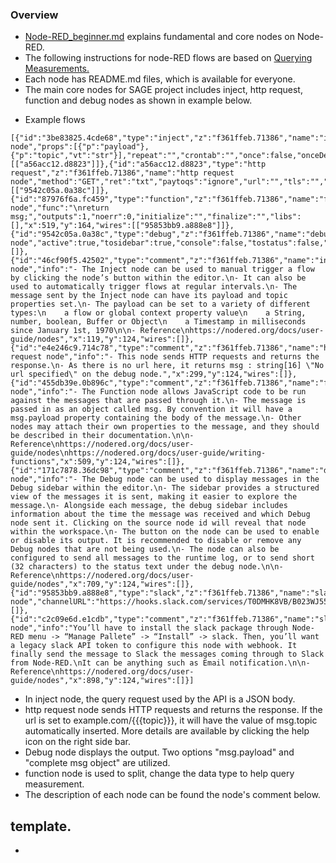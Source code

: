 ### Overview

* [Node-RED_beginner.md](https://github.com/waggle-sensor/summer2021/blob/main/Lee/nodered_examples/Node-RED_beginner.md) explains fundamental and core nodes on Node-RED.
* The following instructions for node-RED flows are based on [Querying Measurements.](https://github.com/waggle-sensor/waggle-beehive-v2/blob/main/docs/querying-measurements.md)
* Each node has README.md files, which is available for everyone.
* The main core nodes for SAGE project includes inject, http request, function and debug nodes as shown in example below.

- Example flows

```
[{"id":"3be83825.4cde68","type":"inject","z":"f361ffeb.71386","name":"inject node","props":[{"p":"payload"},{"p":"topic","vt":"str"}],"repeat":"","crontab":"","once":false,"onceDelay":0.1,"topic":"","payload":"","payloadType":"date","x":119,"y":164,"wires":[["a56acc12.d8823"]]},{"id":"a56acc12.d8823","type":"http request","z":"f361ffeb.71386","name":"http request node","method":"GET","ret":"txt","paytoqs":"ignore","url":"","tls":"","persist":false,"proxy":"","authType":"","x":309,"y":164,"wires":[["9542c05a.0a38c"]]},{"id":"87976f6a.fc459","type":"function","z":"f361ffeb.71386","name":"function node","func":"\nreturn msg;","outputs":1,"noerr":0,"initialize":"","finalize":"","libs":[],"x":519,"y":164,"wires":[["95853bb9.a888e8"]]},{"id":"9542c05a.0a38c","type":"debug","z":"f361ffeb.71386","name":"debug node","active":true,"tosidebar":true,"console":false,"tostatus":false,"complete":"payload","targetType":"msg","statusVal":"","statusType":"auto","x":709,"y":164,"wires":[]},{"id":"46cf90f5.42502","type":"comment","z":"f361ffeb.71386","name":"inject node","info":"- The Inject node can be used to manual trigger a flow by clicking the node’s button within the editor.\n- It can also be used to automatically trigger flows at regular intervals.\n- The message sent by the Inject node can have its payload and topic properties set.\n- The payload can be set to a variety of different types:\n    a flow or global context property value\n    a String, number, boolean, Buffer or Object\n    a Timestamp in milliseconds since January 1st, 1970\n\n- Reference\nhttps://nodered.org/docs/user-guide/nodes","x":119,"y":124,"wires":[]},{"id":"e4e246c9.714c78","type":"comment","z":"f361ffeb.71386","name":"http request node","info":"- This node sends HTTP requests and returns the response.\n- As there is no url here, it returns msg : string[16] \"No url specified\" on the debug node.","x":299,"y":124,"wires":[]},{"id":"455db39e.0b896c","type":"comment","z":"f361ffeb.71386","name":"function node","info":"- The Function node allows JavaScript code to be run against the messages that are passed through it.\n- The message is passed in as an object called msg. By convention it will have a msg.payload property containing the body of the message.\n- Other nodes may attach their own properties to the message, and they should be described in their documentation.\n\n- Reference\nhttps://nodered.org/docs/user-guide/nodes\nhttps://nodered.org/docs/user-guide/writing-functions","x":509,"y":124,"wires":[]},{"id":"171c7878.36dc98","type":"comment","z":"f361ffeb.71386","name":"debug node","info":"- The Debug node can be used to display messages in the Debug sidebar within the editor.\n- The sidebar provides a structured view of the messages it is sent, making it easier to explore the message.\n- Alongside each message, the debug sidebar includes information about the time the message was received and which Debug node sent it. Clicking on the source node id will reveal that node within the workspace.\n- The button on the node can be used to enable or disable its output. It is recommended to disable or remove any Debug nodes that are not being used.\n- The node can also be configured to send all messages to the runtime log, or to send short (32 characters) to the status text under the debug node.\n\n- Reference\nhttps://nodered.org/docs/user-guide/nodes","x":709,"y":124,"wires":[]},{"id":"95853bb9.a888e8","type":"slack","z":"f361ffeb.71386","name":"slack node","channelURL":"https://hooks.slack.com/services/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","username":"","emojiIcon":"","channel":"","x":909,"y":244,"wires":[]},{"id":"c2c09e6d.e1cdb","type":"comment","z":"f361ffeb.71386","name":"slack node","info":"You’ll have to install the slack package through Node-RED menu -> “Manage Pallete” -> “Install” -> slack. Then, you’ll want a legacy slack API token to configure this node with webhook. It finally send the message to Slack the messages coming through to Slack from Node-RED.\nIt can be anything such as Email notification.\n\n- Reference\nhttps://nodered.org/docs/user-guide/nodes","x":898,"y":124,"wires":[]}]
```

- In inject node, the query request used by the API is a JSON body.
- http request node sends HTTP requests and returns the response. If the url is set to example.com/{{{topic}}}, it will have the value of msg.topic automatically inserted. More details are available by clicking the help icon on the right side bar.
- Debug node displays the output. Two options "msg.payload" and "complete msg object" are utilized.
- function node is used to split, change the data type to help query measurement.
- The description of each node can be found the node's comment below.

## template.
* 
